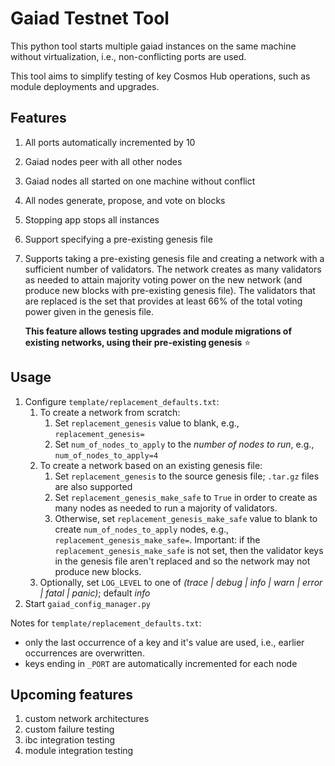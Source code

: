 # Gaiad Testnet Tool

This python tool starts multiple gaiad instances on the same machine without
virtualization, i.e., non-conflicting ports are used.

This tool aims to simplify testing of key Cosmos Hub operations, such as module
deployments and upgrades.

## Features

1.  All ports automatically incremented by 10
2.  Gaiad nodes peer with all other nodes
3.  Gaiad nodes all started on one machine without conflict
4.  All nodes generate, propose, and vote on blocks
5.  Stopping app stops all instances
6.  Support specifying a pre-existing genesis file
7.  Supports taking a pre-existing genesis file and creating a network with a
    sufficient number of validators. The network creates as many validators as
    needed to attain majority voting power on the new network (and produce new
    blocks with pre-existing genesis file). The validators that are replaced is
    the set that provides at least 66% of the total voting power given in the
    genesis file.

    **This feature allows testing upgrades and module migrations of existing
    networks, using their pre-existing genesis** :star:

## Usage

1.  Configure `template/replacement_defaults.txt`:
    1.  To create a network from scratch:
        1.  Set `replacement_genesis` value to blank, e.g., `replacement_genesis=`
        2.  Set `num_of_nodes_to_apply` to the *number of nodes to run*, e.g.,
            `num_of_nodes_to_apply=4`
    2.  To create a network based on an existing genesis file:
        1.  Set `replacement_genesis` to the source genesis file; `.tar.gz` files
            are also supported
        2.  Set `replacement_genesis_make_safe` to `True` in order to create as
            many nodes as needed to run a majority of validators.
        3.  Otherwise, set `replacement_genesis_make_safe` value to blank to create
            `num_of_nodes_to_apply` nodes, e.g., `replacement_genesis_make_safe=`.
            Important: if the `replacement_genesis_make_safe` is not set, then the
            validator keys in the genesis file aren't replaced and so the network
            may not produce new blocks.
    3.  Optionally, set `LOG_LEVEL` to one of *(trace | debug | info | warn |
        error | fatal | panic)*; default *info*
2.  Start `gaiad_config_manager.py`

Notes for `template/replacement_defaults.txt`:

*   only the last occurrence of a key and it's value are used, i.e., earlier
    occurrences are overwritten.
*   keys ending in `_PORT` are automatically incremented for each node

## Upcoming features

1.  custom network architectures
2.  custom failure testing
3.  ibc integration testing
4.  module integration testing
